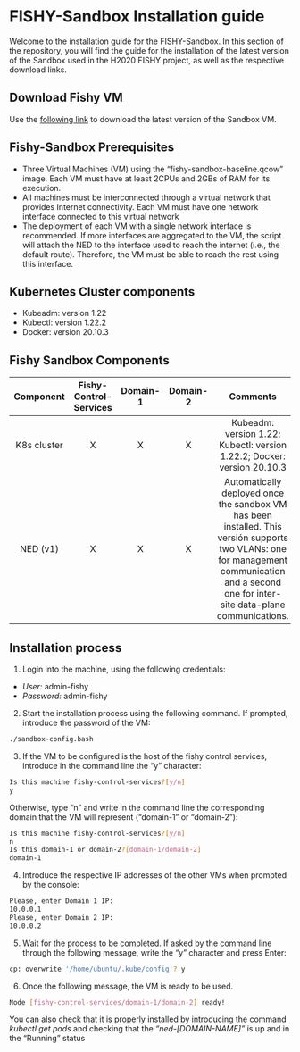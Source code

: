# FISHY-Sandbox Installation guide

Welcome to the installation guide for the FISHY-Sandbox. In this section of the repository, you will find the guide for the installation of the latest version of the Sandbox used in the H2020 FISHY project, as well as the respective download links.

## Download Fishy VM

Use the [following link](https://vm-images.netcom.it.uc3m.es/FISHY/images/fishy-VM-baseline-image-disk1-v2.qcow) to download the latest version of the Sandbox VM.

## Fishy-Sandbox Prerequisites

+ Three Virtual Machines (VM) using the “fishy-sandbox-baseline.qcow” image. Each VM must have at least 2CPUs and 2GBs of RAM for its execution.
+ All machines must be interconnected through a virtual network that provides Internet connectivity. Each VM must have one network interface connected to this virtual network
+ The deployment of each VM with a single network interface is recommended. If more interfaces are aggregated to the VM, the script will attach the NED to the interface used to reach the internet (i.e., the default route). Therefore, the VM must be able to reach the rest using this interface. 

## Kubernetes Cluster components

* Kubeadm: version 1.22
* Kubectl: version 1.22.2
* Docker: version 20.10.3

## Fishy Sandbox Components

Component | Fishy-Control-Services | Domain-1 | Domain-2 | Comments
:-------------: | :-------------: | :-------------: | :-------------: | :-------------:
K8s cluster | X | X | X | Kubeadm: version 1.22; Kubectl: version 1.22.2; Docker: version 20.10.3
NED (v1)  | X | X | X | Automatically deployed once the sandbox VM has been installed. This versión supports two VLANs: one for management communication and a second one for inter-site data-plane communications.


## Installation process

1. Login into the machine, using the following credentials:
  * _User:_ admin-fishy 
  * _Password:_ admin-fishy
  
2. Start the installation process using the following command. If prompted, introduce the password of the VM:
```bash
./sandbox-config.bash
```
3. If the VM to be configured is the host of the fishy control services, introduce in the command line the “y” character:
```bash
Is this machine fishy-control-services?[y/n]
y
```
Otherwise, type “n” and write in the command line the corresponding domain that the VM will represent (“domain-1” or “domain-2”):
```bash
Is this machine fishy-control-services?[y/n]
n
Is this domain-1 or domain-2?[domain-1/domain-2]
domain-1
```
4. Introduce the respective IP addresses of the other VMs when prompted by the console:
```bash
Please, enter Domain 1 IP:
10.0.0.1
Please, enter Domain 2 IP:
10.0.0.2
```
5. Wait for the process to be completed. If asked by the command line through the following message, write the “y” character and press Enter:
```bash
cp: overwrite '/home/ubuntu/.kube/config'? y
```
6. Once the following message, the VM is ready to be used.
```bash
Node [fishy-control-services/domain-1/domain-2] ready!
```
You can also check that it is properly installed by introducing the command _kubectl get pods_ and checking that the _“ned-[DOMAIN-NAME]”_ is up and in the “Running” status
